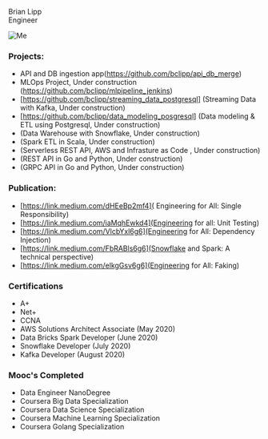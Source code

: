 Brian Lipp   
Engineer

![Me](https://media-exp1.licdn.com/dms/image/C4E03AQHDiHvcBV7cxg/profile-displayphoto-shrink_200_200/0?e=1594252800&v=beta&t=burBmC1awvZaL7SXrXXvKaXJnhn4wB3YErfRKedvqiw)

### Projects:
* API and DB ingestion app(https://github.com/bclipp/api_db_merge)
* MLOps Project, Under construction (https://github.com/bclipp/mlpipeline_jenkins)  
* [https://github.com/bclipp/streaming_data_postgresql] (Streaming Data with Kafka, Under construction) 
* [https://github.com/bclipp/data_modeling_posgresql] (Data modeling & ETL using Postgresql, Under construction)
* (Data Warehouse with Snowflake, Under construction)  
* (Spark ETL in Scala, Under construction)  
* (Serverless REST API, AWS and  Infrasture as Code , Under construction)  
* (REST API in Go and Python, Under construction)   
* (GRPC API in Go and Python, Under construction)  

### Publication:


 * [https://link.medium.com/dHEeBp2mf4]( Engineering for All: Single Responsibility)   
 * [https://link.medium.com/iaMqhEwkd4](Engineering for all: Unit Testing)   
 * [https://link.medium.com/VlcbYxl6g6](Engineering for All: Dependency Injection)   
 * [https://link.medium.com/FbRABls6g6](Snowflake and Spark: A technical perspective)   
 * [https://link.medium.com/elkgGsv6g6](Engineering for All: Faking)   
 
 ### Certifications
 * A+
 * Net+
 * CCNA
 * AWS Solutions Architect Associate (May 2020)
 * Data Bricks Spark Developer (June 2020)
 * Snowflake Developer (July 2020)
 * Kafka Developer (August 2020)
 
 ### Mooc's Completed
 * Data Engineer NanoDegree
 * Coursera Big Data Specialization
 * Coursera Data Science Specialization
 * Coursera Machine Learning Specialization
 * Coursera Golang Specialization
 
